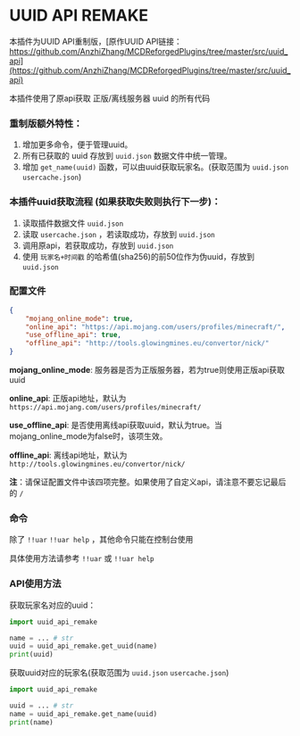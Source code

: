 # UUID API REMAKE
本插件为UUID API重制版，[原作UUID API链接：https://github.com/AnzhiZhang/MCDReforgedPlugins/tree/master/src/uuid_api](https://github.com/AnzhiZhang/MCDReforgedPlugins/tree/master/src/uuid_api)

本插件使用了原api获取 正版/离线服务器 uuid 的所有代码

### 重制版额外特性：

1. 增加更多命令，便于管理uuid。
2. 所有已获取的 uuid 存放到 `uuid.json` 数据文件中统一管理。
3. 增加 `get_name(uuid)` 函数，可以由uuid获取玩家名。(获取范围为 `uuid.json` `usercache.json`)

### 本插件uuid获取流程 (如果获取失败则执行下一步)：

1. 读取插件数据文件 `uuid.json` 
2. 读取  `usercache.json` ，若读取成功，存放到 `uuid.json` 
3. 调用原api，若获取成功，存放到 `uuid.json` 
4. 使用 `玩家名+时间戳` 的哈希值(sha256)的前50位作为伪uuid，存放到 `uuid.json` 

### 配置文件

```json
{
    "mojang_online_mode": true,
    "online_api": "https://api.mojang.com/users/profiles/minecraft/",
    "use_offline_api": true,
    "offline_api": "http://tools.glowingmines.eu/convertor/nick/"
}
```

**mojang_online_mode**: 服务器是否为正版服务器，若为true则使用正版api获取uuid

**online_api**: 正版api地址，默认为 `https://api.mojang.com/users/profiles/minecraft/`

**use_offline_api**: 是否使用离线api获取uuid，默认为true。当mojang_online_mode为false时，该项生效。

**offline_api**: 离线api地址，默认为 `http://tools.glowingmines.eu/convertor/nick/`

**注**：请保证配置文件中该四项完整。如果使用了自定义api，请注意不要忘记最后的 `/`

### 命令

除了 `!!uar` `!!uar help` ，其他命令只能在控制台使用

具体使用方法请参考  `!!uar` 或 `!!uar help`

### API使用方法

获取玩家名对应的uuid：

```python
import uuid_api_remake

name = ... # str
uuid = uuid_api_remake.get_uuid(name)
print(uuid)
```

获取uuid对应的玩家名(获取范围为 `uuid.json` `usercache.json`)

```python
import uuid_api_remake

uuid = ... # str
name = uuid_api_remake.get_name(uuid)
print(name)
```
